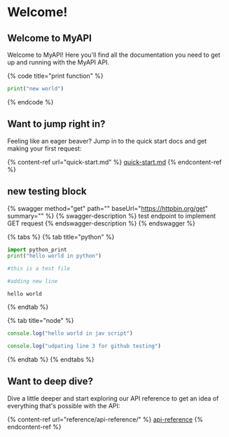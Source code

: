 # Welcome!

## Welcome to MyAPI

Welcome to MyAPI! Here you'll find all the documentation you need to get up and running with the MyAPI API.

{% code title="print function" %}
```python
print("new world")
```
{% endcode %}

## Want to jump right in?

Feeling like an eager beaver? Jump in to the quick start docs and get making your first request:

{% content-ref url="quick-start.md" %}
[quick-start.md](quick-start.md)
{% endcontent-ref %}

## new testing block

{% swagger method="get" path="" baseUrl="https://httpbin.org/get" summary="" %}
{% swagger-description %}
test endpoint to implement GET request
{% endswagger-description %}
{% endswagger %}

{% tabs %}
{% tab title="python" %}
```python
import python_print
print("hello world in python")

#this is a test file

#adding new line
```

```markup
hello world
```
{% endtab %}

{% tab title="node" %}
```javascript
console.log("hello world in jav script")

console.log("udpating line 3 for github testing")
```
{% endtab %}
{% endtabs %}

## Want to deep dive?

Dive a little deeper and start exploring our API reference to get an idea of everything that's possible with the API:

{% content-ref url="reference/api-reference/" %}
[api-reference](reference/api-reference/)
{% endcontent-ref %}

